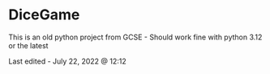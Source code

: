 # DiceGame

This is an old python project from GCSE - Should work fine with python 3.12 or the latest

Last edited - July 22, 2022 @ 12:12
